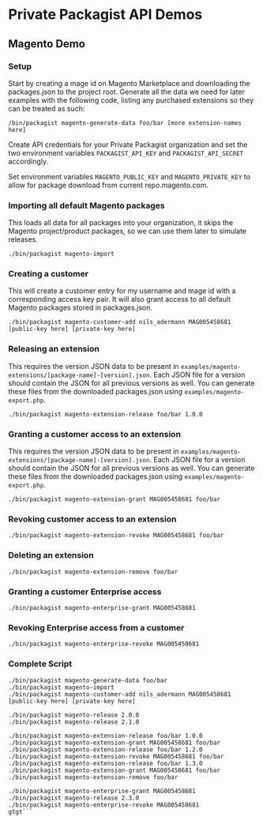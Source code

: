 # Private Packagist API Demos

## Magento Demo

### Setup

Start by creating a mage id on Magento Marketplace and downloading the packages.json to the project root.
Generate all the data we need for later examples with the following code, listing any purchased extensions so they can
be treated as such:

```
/bin/packagist magento-generate-data foo/bar [more extension-names here]
```

Create API credentials for your Private Packagist organization and set the two environment variables
`PACKAGIST_API_KEY` and `PACKAGIST_API_SECRET` accordingly.

Set environment variables `MAGENTO_PUBLIC_KEY` and `MAGENTO_PRIVATE_KEY` to allow for package download from
current repo.magento.com.

### Importing all default Magento packages
This loads all data for all packages into your organization, it skips the Magento project/product packages, so we can
use them later to simulate releases.

```
./bin/packagist magento-import
```

### Creating a customer
This will create a customer entry for my username and mage id with a corresponding access key pair. It will also grant
access to all default Magento packages stored in packages.json.

```
./bin/packagist magento-customer-add nils_adermann MAG005458681 [public-key here] [private-key here]
```

### Releasing an extension
This requires the version JSON data to be present in `examples/magento-extensions/[package-name]-[version].json`. Each
JSON file for a version should contain the JSON for all previous versions as well. You can generate these files from the
downloaded packages.json using `examples/magento-export.php`.

```
./bin/packagist magento-extension-release foo/bar 1.0.0
```

### Granting a customer access to an extension
This requires the version JSON data to be present in `examples/magento-extensions/[package-name]-[version].json`. Each
JSON file for a version should contain the JSON for all previous versions as well. You can generate these files from the
downloaded packages.json using `examples/magento-export.php`.

```
./bin/packagist magento-extension-grant MAG005458681 foo/bar
```

### Revoking customer access to an extension
```
./bin/packagist magento-extension-revoke MAG005458681 foo/bar
```

### Deleting an extension
```
./bin/packagist magento-extension-remove foo/bar
```

### Granting a customer Enterprise access
```
./bin/packagist magento-enterprise-grant MAG005458681
```

### Revoking Enterprise access from a customer
```
./bin/packagist magento-enterprise-revoke MAG005458681
```

### Complete Script
```
./bin/packagist magento-generate-data foo/bar
./bin/packagist magento-import
./bin/packagist magento-customer-add nils_adermann MAG005458681 [public-key here] [private-key here]

./bin/packagist magento-release 2.0.0
./bin/packagist magento-release 2.1.0

./bin/packagist magento-extension-release foo/bar 1.0.0
./bin/packagist magento-extension-grant MAG005458681 foo/bar
./bin/packagist magento-extension-release foo/bar 1.2.0
./bin/packagist magento-extension-revoke MAG005458681 foo/bar
./bin/packagist magento-extension-release foo/bar 1.3.0
./bin/packagist magento-extension-grant MAG005458681 foo/bar
./bin/packagist magento-extension-remove foo/bar

./bin/packagist magento-enterprise-grant MAG005458681
./bin/packagist magento-release 2.3.0
./bin/packagist magento-enterprise-revoke MAG005458681
gtgt```
